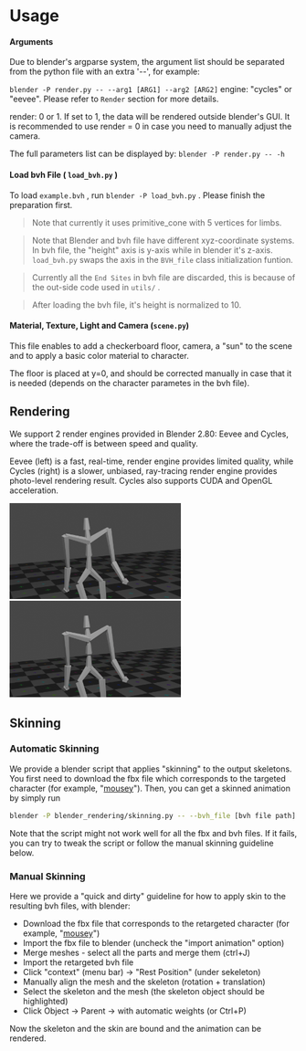 # Usage

#### Arguments

Due to blender's argparse system, the argument list should be separated from the python file with an extra '--', for example:

 `blender -P render.py -- --arg1 [ARG1] --arg2 [ARG2]`
engine: "cycles" or "eevee". Please refer to `Render` section for more details.

render: 0 or 1. If set to 1, the data will be rendered outside blender's GUI. It is recommended to use render = 0 in case you need to manually adjust the camera.

The full parameters list can be displayed by:
 `blender -P render.py -- -h`

#### Load bvh File ( `load_bvh.py` )

To load `example.bvh` , run `blender -P load_bvh.py` . Please finish the preparation first.

> Note that currently it uses primitive_cone with 5 vertices for limbs.

> Note that Blender and bvh file have different xyz-coordinate systems. In bvh file, the "height" axis is y-axis while in blender it's z-axis. `load_bvh.py` swaps the axis in the `BVH_file` class initialization funtion.

> Currently all the `End Sites` in bvh file are discarded, this is because of the out-side code used in `utils/` .

> After loading the bvh file, it's height is normalized to 10.

#### Material, Texture, Light and Camera (`scene.py`)

This file enables to add a checkerboard floor, camera, a "sun" to the scene and to apply a basic color material to character.

The floor is placed at y=0, and should be corrected manually in case that it is needed (depends on the character parametes in the bvh file).

## Rendering

We support 2 render engines provided in Blender 2.80: Eevee and Cycles, where the trade-off is between speed and quality.

Eevee (left) is a fast, real-time, render engine provides limited quality, while Cycles (right) is a slower, unbiased, ray-tracing render engine provides photo-level rendering result. Cycles also supports CUDA and OpenGL acceleration.

<p float="left">
  <img src="blender_rendering/images/eevee.png" width="300" />
  <img src="blender_rendering/images/cycles.png" width="300" />
</p>

## Skinning

### Automatic Skinning

We provide a blender script that applies "skinning" to the output skeletons. You first need to download the fbx file which corresponds to the targeted character (for example, "[mousey](https://www.mixamo.com/#/?page=1&query=mousey&type=Character)"). Then, you can get a skinned animation by simply run

``` sh
blender -P blender_rendering/skinning.py -- --bvh_file [bvh file path] --fbx_file [fbx file path]
```

Note that the script might not work well for all the fbx and bvh files. If it fails, you can try to tweak the script or follow the manual skinning guideline below.

### Manual Skinning

Here we provide a "quick and dirty" guideline for how to apply skin to the resulting bvh files, with blender:

* Download the fbx file that corresponds to the retargeted character (for example, "[mousey](https://www.mixamo.com/#/?page=1&query=mousey&type=Character)")
* Import the fbx file to blender (uncheck the "import animation" option)
* Merge meshes - select all the parts and merge them (ctrl+J)
* Import the retargeted bvh file
* Click "context" (menu bar) -> "Rest Position" (under sekeleton)
* Manually align the mesh and the skeleton (rotation + translation)
* Select the skeleton and the mesh (the skeleton object should be highlighted)
* Click Object -> Parent -> with automatic weights (or Ctrl+P)

Now the skeleton and the skin are bound and the animation can be rendered.
